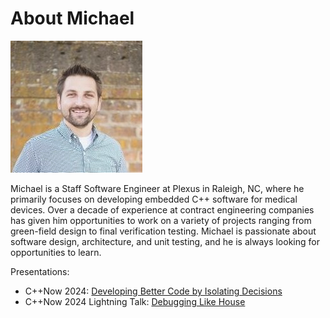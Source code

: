 # About Michael

![Michael](images/mo_headshot.jpg "Michael")

Michael is a Staff Software Engineer at Plexus in Raleigh, NC, where he primarily focuses on developing embedded C++ software for medical devices. Over a decade of experience at contract engineering companies has given him opportunities to work on a variety of projects ranging from green-field design to final verification testing. Michael is passionate about software design, architecture, and unit testing, and he is always looking for opportunities to learn.

Presentations:

* C++Now 2024: [Developing Better Code by Isolating Decisions](https://schedule.cppnow.org/session/2024/developing-better-code-by-isolating-decisions/)
* C++Now 2024 Lightning Talk: [Debugging Like House](https://youtu.be/qwtVc5OATkE?si=3h_GEgPcCTVWBztj)

